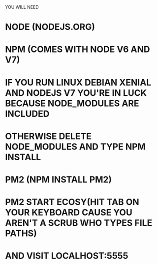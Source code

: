 YOU WILL NEED
# NODE (NODEJS.ORG)
# NPM (COMES WITH NODE V6 AND V7)
# IF YOU RUN LINUX DEBIAN XENIAL AND NODEJS V7 YOU'RE IN LUCK BECAUSE NODE_MODULES ARE INCLUDED
# OTHERWISE DELETE NODE_MODULES AND TYPE NPM INSTALL
# PM2 (NPM INSTALL PM2)
# PM2 START ECOSY(HIT TAB ON YOUR KEYBOARD CAUSE YOU AREN'T A SCRUB WHO TYPES FILE PATHS)
# AND VISIT LOCALHOST:5555
